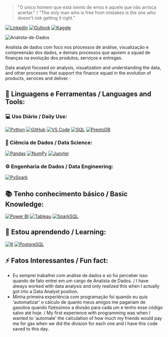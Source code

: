 > "O único homem que está isento de erros é aquele que não arrisca acertar." / "The only man who is free from mistakes is the one who doesn't risk getting it right."

[![LinkedIn](https://img.shields.io/badge/-LinkedIn-0077B5?style=flat&logo=linkedin&logoColor=white)](https://www.linkedin.com/in/filipe-albuquerque-8b4345231/)
[![Outlook](https://img.shields.io/badge/-Outlook-0078D4?style=flat&logo=microsoft-outlook&logoColor=white)](mailto:filipi_98@outlook.com)
[![Kaggle](https://img.shields.io/badge/-Kaggle-20BEFF?style=flat&logo=kaggle&logoColor=white)](https://www.kaggle.com/felps98)

![Analista-de-Dados](https://github.com/user-attachments/assets/21a75e57-0e36-4167-9fa3-3e6cbc4d40b3)


Analista de dados com foco nos processos de análise, visualização e compreensão dos dados, e demais processos que apoiem a squad de finanças na evolução dos produtos, serviços e entregas.

Data analyst focused on analysis, visualization and understanding the data, and other processes that support the finance squad in the evolution of products, services and deliver.

## 🚀 Linguagens e Ferramentas / Languages and Tools:

### 💻 Uso Diário / Daily Use:
[![Python](https://img.shields.io/badge/-Python-333?style=flat&logo=python)](https://www.python.org/)
[![GitHub](https://img.shields.io/badge/-GitHub-333?style=flat&logo=github)](https://github.com/)
[![VS Code](https://img.shields.io/badge/-VS%20Code-333?style=flat&logo=visual-studio-code)](https://code.visualstudio.com/)
[![SQL](https://img.shields.io/badge/-SQL-333?style=flat&logo=Microsoft-SQL-Server&logoColor=white)](https://en.wikipedia.org/wiki/SQL)
[![PrestoDB](https://img.shields.io/badge/-PrestoDB-333?style=flat&logo=Presto&logoColor=white)](https://prestodb.io/)

### 🎲 Ciência de Dados / Data Science:
[![Pandas](https://img.shields.io/badge/-Pandas-333?style=flat&logo=pandas)](https://pandas.pydata.org/)
[![NumPy](https://img.shields.io/badge/-NumPy-333?style=flat&logo=numpy)](https://numpy.org/)
[![Jupyter](https://img.shields.io/badge/-Jupyter-333?style=flat&logo=jupyter)](https://jupyter.org/)

### ⚙️ Engenharia de Dados / Data Engineering:
[![PySpark](https://img.shields.io/badge/-PySpark-333?style=flat&logo=apache-spark)](https://spark.apache.org/)

## 📚 Tenho conhecimento básico / Basic Knowledge:
[![Power BI](https://img.shields.io/badge/-Power%20BI-333?style=flat&logo=power-bi)](https://powerbi.microsoft.com/)
[![Tableau](https://img.shields.io/badge/-Tableau-333?style=flat&logo=tableau)](https://www.tableau.com/)
[![SparkSQL](https://img.shields.io/badge/-SparkSQL-333?style=flat&logo=Apache-Spark&logoColor=white)](https://spark.apache.org/sql/)

## 🌱 Estou aprendendo / Learning:
[![R](https://img.shields.io/badge/-R-333?style=flat&logo=r)](https://www.r-project.org/)
[![PostgreSQL](https://img.shields.io/badge/-PostgreSQL-333?style=flat&logo=postgresql)](https://www.postgresql.org/)

## ⚡ Fatos Interessantes / Fun fact:

* Eu semprei trabalhei com análise de dados e só fui perceber isso quando de fato entrei em um cargo de Analista de Dados. / I have always worked with data analysis and only realized this when I actually got into a Data Analyst position.
* Minha primeira experiência com programação foi quando eu quis 'automatizar' o cálculo de quanto meus amigos me pagariam de gasolina quando fizéssimos a divisão para cada um e tenho esse código salvo até hoje. / My first experience with programming was when I wanted to 'automate' the calculation of how much my friends would pay me for gas when we did the division for each one and I have this code saved to this day.

<!---
DNDmC/DNDmC is a ✨ special ✨ repository because its `README.md` (this file) appears on your GitHub profile.
You can click the Preview link to take a look at your changes.
--->
